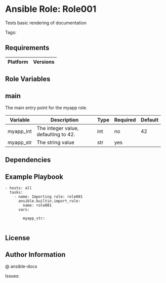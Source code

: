 <!-- BEGIN_ANSIBLE_DOCS -->
Ansible Role: Role001
=========

Tests basic rendering of documentation

Tags: 

Requirements
------------

| Platform | Versions |
| -------- | -------- |

Role Variables
--------------

## main

The main entry point for the myapp role.

| Variable | Description | Type | Required | Default |
| -------- | ----------- | ---- | -------- | ------- |
| myapp_int | The integer value, defaulting to 42. | int | no | 42 |
| myapp_str | The string value | str | yes |  |


Dependencies
------------


Example Playbook
----------------

```
- hosts: all
  tasks:
    - name: Importing role: role001
      ansible.builtin.import_role:
        name: role001
      vars:
        
        myapp_str:
        
```

License
-------



Author Information
------------------

 @ ansible-docs

Issues: 
<!-- END_ANSIBLE_DOCS -->